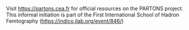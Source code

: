 Visit https://partons.cea.fr for official resources on the PARTONS project.
This informal initiation is part of the First International School of Hadron Femtography (https://indico.jlab.org/event/846/)
